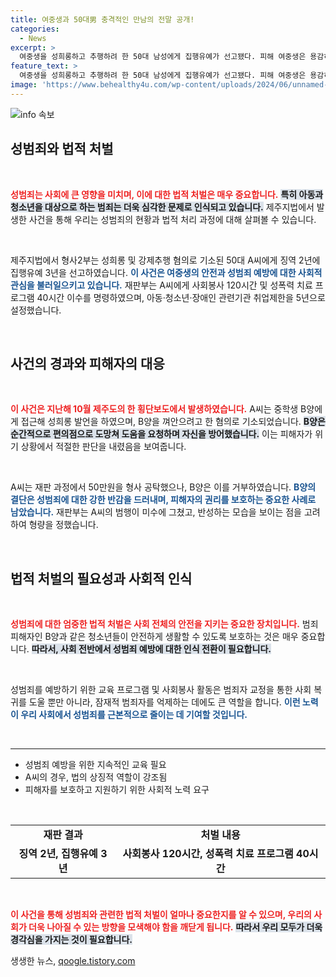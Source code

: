 ```yaml
---
title: 여중생과 50대男 충격적인 만남의 전말 공개!
categories:
  - News
excerpt: >
  여중생을 성희롱하고 추행하려 한 50대 남성에게 집행유예가 선고됐다. 피해 여중생은 용감히 도움을 요청했지만, 법원의 판단은 과연 적절했을까? 클릭해 진실을 확인해 보세요!
feature_text: >
  여중생을 성희롱하고 추행하려 한 50대 남성에게 집행유예가 선고됐다. 피해 여중생은 용감히 도움을 요청했지만, 법원의 판단은 과연 적절했을까? 클릭해 진실을 확인해 보세요!
image: 'https://www.behealthy4u.com/wp-content/uploads/2024/06/unnamed-file.png'
---
```


<p><img src="https://www.behealthy4u.com/wp-content/uploads/2024/06/unnamed-file.png" alt="info 속보" /></p>

<h2 data-ke-size="size26">성범죄와 법적 처벌</h2>

<p data-ke-size="size16">&nbsp;</p>

<p><b><span style="color: #ee2323;">성범죄는 사회에 큰 영향을 미치며, 이에 대한 법적 처벌은 매우 중요합니다.</span></b> <b><span style="background-color: #21538527;">특히 아동과 청소년을 대상으로 하는 범죄는 더욱 심각한 문제로 인식되고 있습니다.</span></b> 제주지법에서 발생한 사건을 통해 우리는 성범죄의 현황과 법적 처리 과정에 대해 살펴볼 수 있습니다. </p>

<p data-ke-size="size16">&nbsp;</p>

<p>제주지법에서 형사2부는 성희롱 및 강제추행 혐의로 기소된 50대 A씨에게 징역 2년에 집행유예 3년을 선고하였습니다. <b><span style="color: #1a5490;">이 사건은 여중생의 안전과 성범죄 예방에 대한 사회적 관심을 불러일으키고 있습니다.</span></b> 재판부는 A씨에게 사회봉사 120시간 및 성폭력 치료 프로그램 40시간 이수를 명령하였으며, 아동·청소년·장애인 관련기관 취업제한을 5년으로 설정했습니다.</p>

<p data-ke-size="size16">&nbsp;</p>

<h2 data-ke-size="size26">사건의 경과와 피해자의 대응</h2>

<p data-ke-size="size16">&nbsp;</p>

<p><b><span style="color: #ee2323;">이 사건은 지난해 10월 제주도의 한 횡단보도에서 발생하였습니다.</span></b> A씨는 중학생 B양에게 접근해 성희롱 발언을 하였으며, B양을 껴안으려고 한 혐의로 기소되었습니다. <b><span style="background-color: #21538527;">B양은 순간적으로 편의점으로 도망쳐 도움을 요청하며 자신을 방어했습니다.</span></b> 이는 피해자가 위기 상황에서 적절한 판단을 내렸음을 보여줍니다.</p>

<p data-ke-size="size16">&nbsp;</p>

<p>A씨는 재판 과정에서 50만원을 형사 공탁했으나, B양은 이를 거부하였습니다. <b><span style="color: #1a5490;">B양의 결단은 성범죄에 대한 강한 반감을 드러내며, 피해자의 권리를 보호하는 중요한 사례로 남았습니다.</span></b> 재판부는 A씨의 범행이 미수에 그쳤고, 반성하는 모습을 보이는 점을 고려하여 형량을 정했습니다.</p>

<p data-ke-size="size16">&nbsp;</p>

<h2 data-ke-size="size26">법적 처벌의 필요성과 사회적 인식</h2>

<p data-ke-size="size16">&nbsp;</p>

<p><b><span style="color: #ee2323;">성범죄에 대한 엄중한 법적 처벌은 사회 전체의 안전을 지키는 중요한 장치입니다.</span></b> 범죄 피해자인 B양과 같은 청소년들이 안전하게 생활할 수 있도록 보호하는 것은 매우 중요합니다. <b><span style="background-color: #21538527;">따라서, 사회 전반에서 성범죄 예방에 대한 인식 전환이 필요합니다.</span></b></p>

<p data-ke-size="size16">&nbsp;</p>

<p>성범죄를 예방하기 위한 교육 프로그램 및 사회봉사 활동은 범죄자 교정을 통한 사회 복귀를 도울 뿐만 아니라, 잠재적 범죄자를 억제하는 데에도 큰 역할을 합니다. <b><span style="color: #1a5490;">이런 노력이 우리 사회에서 성범죄를 근본적으로 줄이는 데 기여할 것입니다.</span></b></p>

<p data-ke-size="size16">&nbsp;</p>

<hr>

<ul>
    <li>성범죄 예방을 위한 지속적인 교육 필요</li>
    <li>A씨의 경우, 법의 상징적 역할이 강조됨</li>
    <li>피해자를 보호하고 지원하기 위한 사회적 노력 요구</li>
</ul>

<p data-ke-size="size16">&nbsp;</p>

<table>
    <tr>
        <td style="text-align: center; height: 17px;"><b>재판 결과</b></td>
        <td style="text-align: center; height: 17px;"><b>처벌 내용</b></td>
    </tr>
    <tr>
        <td style="text-align: center; height: 17px;"><b>징역 2년, 집행유예 3년</b></td>
        <td style="text-align: center; height: 17px;"><b>사회봉사 120시간, 성폭력 치료 프로그램 40시간</b></td>
    </tr>
</table>

<p data-ke-size="size16">&nbsp;</p>

<p><b><span style="color: #ee2323;">이 사건을 통해 성범죄와 관련한 법적 처벌이 얼마나 중요한지를 알 수 있으며, 우리의 사회가 더욱 나아질 수 있는 방향을 모색해야 함을 깨닫게 됩니다.</span></b> <b><span style="background-color: #21538527;">따라서 우리 모두가 더욱 경각심을 가지는 것이 필요합니다.</span></b></p>
생생한 뉴스, <a href="https://qoogle.tistory.com" rel="dofollow">qoogle.tistory.com</a>


